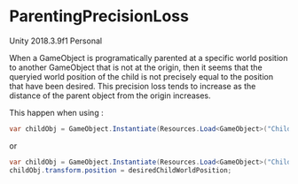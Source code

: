 # ParentingPrecisionLoss

Unity 2018.3.9f1 Personal

When a GameObject is programatically parented at a specific world position to another GameObject that is not at the origin, then it seems that the queryied world position of the child is not precisely equal to the position that have been desired.
This precision loss tends to increase as the distance of the parent object from the origin increases.

This happen when using : 

```C#
var childObj = GameObject.Instantiate(Resources.Load<GameObject>("ChildPrefab"), desiredChildWorldPosition, Quaternion.identity, parentObj.transform);
```

or

```C#
var childObj = GameObject.Instantiate(Resources.Load<GameObject>("ChildPrefab"), parentObj.transform, true);
childObj.transform.position = desiredChildWorldPosition;
```
